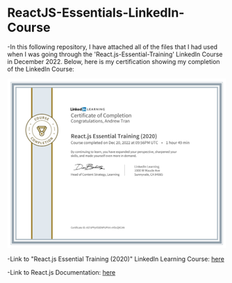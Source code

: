 # ReactJS-Essentials-LinkedIn-Course

-In this following repository, I have attached all of the files that I had used when I was going through the 'React.js-Essential-Training' LinkedIn Course in December 2022. Below, here is my certification showing my completion of the LinkedIn Course: 

<div align="center">
  <img src="./ReactJS-Essential-Training-Certificate-of-Completion-2020.pdf" alt="Andrew Tran - React.js Essentials LinkedIn Course Certification of Completion"/>
</div>




-Link to "React.js Essential Training (2020)" LinkedIn Learning Course: [here](https://www.linkedin.com/learning/react-js-essential-training-2020/building-modern-user-interfaces-with-react?autoplay=true&u=57888345)

-Link to React.js Documentation: [here](https://reactjs.org/)
